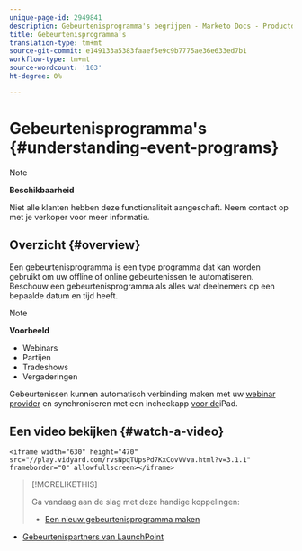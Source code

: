 ```yaml
---
unique-page-id: 2949841
description: Gebeurtenisprogramma's begrijpen - Marketo Docs - Productdocumentatie
title: Gebeurtenisprogramma's
translation-type: tm+mt
source-git-commit: e149133a5383faaef5e9c9b7775ae36e633ed7b1
workflow-type: tm+mt
source-wordcount: '103'
ht-degree: 0%

---
```



# Gebeurtenisprogramma&#39;s {#understanding-event-programs}

>[!NOTE]
>
>**Beschikbaarheid**
>
>Niet alle klanten hebben deze functionaliteit aangeschaft. Neem contact op met je verkoper voor meer informatie.

## Overzicht {#overview}

Een gebeurtenisprogramma is een type programma dat kan worden gebruikt om uw offline of online gebeurtenissen te automatiseren. Beschouw een gebeurtenisprogramma als alles wat deelnemers op een bepaalde datum en tijd heeft.

>[!NOTE]
>
>**Voorbeeld**
>
>* Webinars
>* Partijen
>* Tradeshows
>* Vergaderingen

>



Gebeurtenissen kunnen automatisch verbinding maken met uw [webinar provider](launchpoint-event-partners.md) en synchroniseren met een incheckapp [voor de](../../../../product-docs/core-marketo-concepts/mobile-apps/event-check-in/check-people-into-your-event-from-your-tablet.md)iPad.

## Een video bekijken {#watch-a-video}

`<iframe width="630" height="470" src="//play.vidyard.com/rvsNpqTUpsPd7KxCovVVva.html?v=3.1.1" frameborder="0" allowfullscreen></iframe>`

>[!MORELIKETHIS]
>
>Ga vandaag aan de slag met deze handige koppelingen:
>
>* [Een nieuw gebeurtenisprogramma maken](create-a-new-event-program.md)
   >
   >
* [Gebeurtenispartners van LaunchPoint](launchpoint-event-partners.md)

>



